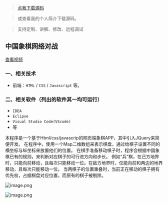 > [点我下载源码](https://www.notmaker.com/detail/d3b62feb108c40ba94c0932d8d1002b6/ghp20250321) 


> 或查看我的个人简介下载源码。

> 支持定制、讲解、修改、远程调试


## 中国象棋网络对战

[查看视频](https://store.ptcc9.top/manual_upload/中国象棋.mp4)

### 一、相关技术
- 前端：`HTML` / `CSS` / `Javascript` 等。

### 二、相关软件（列出的软件其一均可运行）
- `IDEA`
- `Eclipse`
- `Visual Studio Code(VScode)`
- 等

本程序是一个基于Html/css/javascrip的网页端象棋APP，其中引入JQuery来简便开发。
在程序中，使用一个Map二维数组来表示棋盘，通过给棋子设置不同的横坐标与纵坐标来放置他们的位置。
在棋手准备移动棋子时，程序会根据中国象棋已有的规则，来判断对应棋子的可行进方向和步长。
例如“兵”棋，在己方地界时，只能向前移动，且每次只能移动一位。在敌方地界时，仅能向前和两边的地界移动，且每次只能移动一位。
当两棋子的位置重叠时，当前正在移动的棋子拥有优先权，占据棋盘对应位置，而原有的棋子被剔除。

![image.png](https://store.ptcc9.top/notmaker/user_upload/ba15bc64d0b24c178659372c9c4386bd/2024-02-26%2020:28:55_image.png)

![image.png](https://store.ptcc9.top/notmaker/user_upload/ba15bc64d0b24c178659372c9c4386bd/2024-02-26%2020:29:00_image.png)
